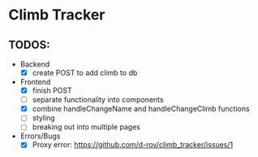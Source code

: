 # Climb Tracker

## TODOS:

* Backend
  - [x] create POST to add climb to db

* Frontend
  - [x] finish POST
  - [ ] separate functionality into components
  - [x] combine handleChangeName and handleChangeClimb functions
  - [ ] styling
  - [ ] breaking out into multiple pages

* Errors/Bugs
  - [x] Proxy error: https://github.com/d-rov/climb_tracker/issues/1
